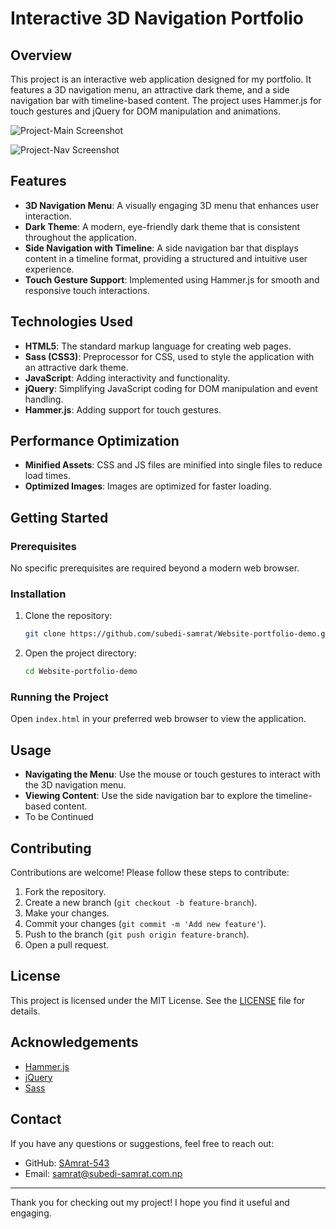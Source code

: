# Interactive 3D Navigation Portfolio

## Overview

This project is an interactive web application designed for my portfolio. It features a 3D navigation menu, an attractive dark theme, and a side navigation bar with timeline-based content. The project uses Hammer.js for touch gestures and jQuery for DOM manipulation and animations.

![Project-Main Screenshot](assets/img/Project/Screenshot_Portfolio_main.png)

![Project-Nav Screenshot](assets/img/Project/Screenshot_Portfolio_nav.png)

## Features

- **3D Navigation Menu**: A visually engaging 3D menu that enhances user interaction.
- **Dark Theme**: A modern, eye-friendly dark theme that is consistent throughout the application.
- **Side Navigation with Timeline**: A side navigation bar that displays content in a timeline format, providing a structured and intuitive user experience.
- **Touch Gesture Support**: Implemented using Hammer.js for smooth and responsive touch interactions.

## Technologies Used

- **HTML5**: The standard markup language for creating web pages.
- **Sass (CSS3)**: Preprocessor for CSS, used to style the application with an attractive dark theme.
- **JavaScript**: Adding interactivity and functionality.
- **jQuery**: Simplifying JavaScript coding for DOM manipulation and event handling.
- **Hammer.js**: Adding support for touch gestures.

## Performance Optimization

- **Minified Assets**: CSS and JS files are minified into single files to reduce load times.
- **Optimized Images**: Images are optimized for faster loading.

## Getting Started

### Prerequisites

No specific prerequisites are required beyond a modern web browser.

### Installation

1. Clone the repository:
    ```bash
    git clone https://github.com/subedi-samrat/Website-portfolio-demo.git
    ```
2. Open the project directory:
    ```bash
    cd Website-portfolio-demo
    ```

### Running the Project

Open `index.html` in your preferred web browser to view the application.

## Usage

- **Navigating the Menu**: Use the mouse or touch gestures to interact with the 3D navigation menu.
- **Viewing Content**: Use the side navigation bar to explore the timeline-based content.
- To be Continued

## Contributing

Contributions are welcome! Please follow these steps to contribute:

1. Fork the repository.
2. Create a new branch (`git checkout -b feature-branch`).
3. Make your changes.
4. Commit your changes (`git commit -m 'Add new feature'`).
5. Push to the branch (`git push origin feature-branch`).
6. Open a pull request.

## License

This project is licensed under the MIT License. See the [LICENSE](LICENSE) file for details.

## Acknowledgements

- [Hammer.js](https://hammerjs.github.io/)
- [jQuery](https://jquery.com/)
- [Sass](https://sass-lang.com/)

## Contact

If you have any questions or suggestions, feel free to reach out:

- GitHub: [SAmrat-543](https://github.com/subedi-samrat)
- Email: samrat@subedi-samrat.com.np

---

Thank you for checking out my project! I hope you find it useful and engaging.